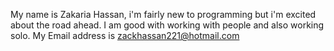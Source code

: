 My name is Zakaria Hassan, i'm fairly new to programming but i'm excited about the road ahead.
I am good with working with people and also working solo.
My Email address is zackhassan221@hotmail.com

<!---
ZackSaucy/ZackSaucy is a ✨ special ✨ repository because its `README.md` (this file) appears on your GitHub profile.
You can click the Preview link to take a look at your changes.
--->
